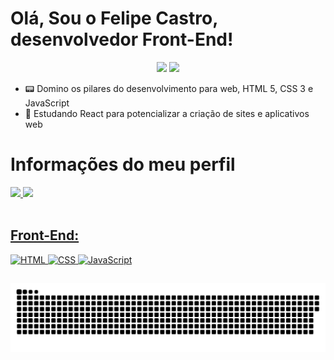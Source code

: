 <h1> Olá, Sou o Felipe Castro, desenvolvedor Front-End! </h1>

<p align="center">
<a href="https://www.linkedin.com/in/felipe-castro-ferreira/"><img src="https://img.shields.io/badge/-Felipe%20Castro-0077B5?style=flat-square&logo=Linkedin&logoColor=white"/></a>
<a href="mailto:felipe2021castro@gmail.com"><img src="https://img.shields.io/badge/-felipe2021castro@gmail.com-D14836?style=flat-square&logo=Gmail&logoColor=white"/></a>
 
- 📟 Domino os pilares do desenvolvimento para web, HTML 5, CSS 3 e JavaScript
- 🌱 Estudando React para potencializar a criação de sites e aplicativos web
 
<h1> Informações do meu perfil </h1>

<!-- Use winky + . = abrir listagem de ícones ou copie do emojipedia -->

 <div>
  <a href="https://github.com/FelipeCastro2021">
  <img height="180em" src="https://github-readme-stats.vercel.app/api?username=FelipeCastro2021&show_icons=true&theme=dracula&include_all_commits=true&count_private=true"/>
  <img height="180em" src="https://github-readme-stats.vercel.app/api/top-langs/?username=FelipeCastro2021&layout=compact&langs_count=7&theme=dracula"/>
</div>

<br/>

## Front-End:
![HTML](https://img.shields.io/badge/-HTML-333333?style=flat&logo=HTML5)
![CSS](https://img.shields.io/badge/-CSS-333333?style=flat&logo=CSS3&logoColor=1572B6)
![JavaScript](https://img.shields.io/badge/-JavaScript-333333?style=flat&logo=javascript)
  
## <!-- Cria um linha horizontal -->
  
  ![Snake animation](https://github.com/FelipeCastro2021/FelipeCastro2021/blob/output/github-contribution-grid-snake.svg) 
  
</div>
